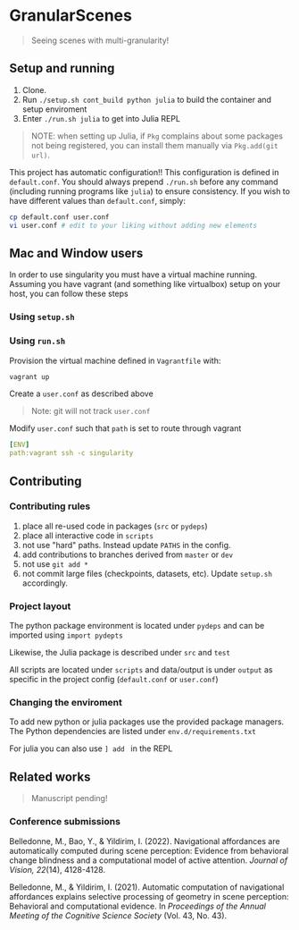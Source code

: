 # GranularScenes

> Seeing scenes with multi-granularity!


## Setup and running

1. Clone. 
1. Run `./setup.sh cont_build python julia` to build the container and setup enviroment
2. Enter `./run.sh julia` to get into Julia REPL


> NOTE: when setting up Julia, if `Pkg` complains about some packages not being registered, you can install them manually via `Pkg.add(git url)`.

This project has automatic configuration!! This configuration is defined in `default.conf`.
You should always prepend `./run.sh` before any command (including running programs like `julia`) to ensure consistency. 
If you wish to have different values than `default.conf`, simply:

``` sh
cp default.conf user.conf
vi user.conf # edit to your liking without adding new elements
```

## Mac and Window users

In order to use singularity you must have a virtual machine running. 
Assuming you have vagrant (and something like virtualbox) setup on your host, you can follow these steps

### Using `setup.sh`


### Using `run.sh`

Provision the virtual machine defined in `Vagrantfile` with:

``` sh
vagrant up
```




Create a `user.conf` as described above

> Note: git will not track `user.conf`

Modify `user.conf` such that `path` is set to route through vagrant

``` yaml
[ENV]
path:vagrant ssh -c singularity
```


## Contributing

### Contributing rules

1. place all re-used code in packages (`src` or `pydeps`)
2. place all interactive code in `scripts`
3. not use "hard" paths. Instead update `PATHS` in the config.
4. add contributions to branches derived from `master` or `dev`
4. not use `git add *`
5. not commit large files (checkpoints, datasets, etc). Update `setup.sh` accordingly.


### Project layout

The python package environment is located under `pydeps` and can be imported using `import pydepts`

Likewise, the Julia package is described under `src` and `test`

All scripts are located under `scripts` and data/output is under `output` as specific in the project config (`default.conf` or `user.conf`)


### Changing the enviroment

To add new python or julia packages use the provided package managers. The Python dependencies are listed under `env.d/requirements.txt`

For julia you can also use `] add ` in the REPL

## Related works

> Manuscript pending!

### Conference submissions

Belledonne, M., Bao, Y., & Yildirim, I. (2022). Navigational affordances are automatically computed during scene perception: Evidence from behavioral change blindness and a computational model of active attention. *Journal of Vision, 22*(14), 4128-4128.

Belledonne, M., & Yildirim, I. (2021). Automatic computation of navigational affordances explains selective processing of geometry in scene perception: Behavioral and computational evidence. In *Proceedings of the Annual Meeting of the Cognitive Science Society* (Vol. 43, No. 43).
